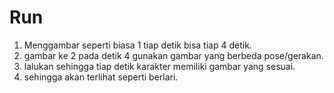 # Run 
1. Menggambar seperti biasa 1 tiap detik bisa tiap 4 detik.
2. gambar ke 2 pada detik 4 gunakan gambar yang berbeda pose/gerakan.
3. lalukan sehingga tiap detik karakter memiliki gambar yang sesuai.
4. sehingga akan terlihat seperti berlari.
